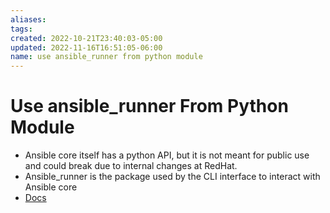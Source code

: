 ```yaml
---
aliases: 
tags: 
created: 2022-10-21T23:40:03-05:00
updated: 2022-11-16T16:51:05-06:00
name: use ansible_runner from python module
---
```

# Use ansible_runner From Python Module

- Ansible core itself has a python API, but it is not meant for public use and could break due to internal changes at RedHat.
- Ansible_runner is the package used by the CLI interface to interact with Ansible core
- [Docs](https://ansible-runner.readthedocs.io/en/latest/python_interface/)

